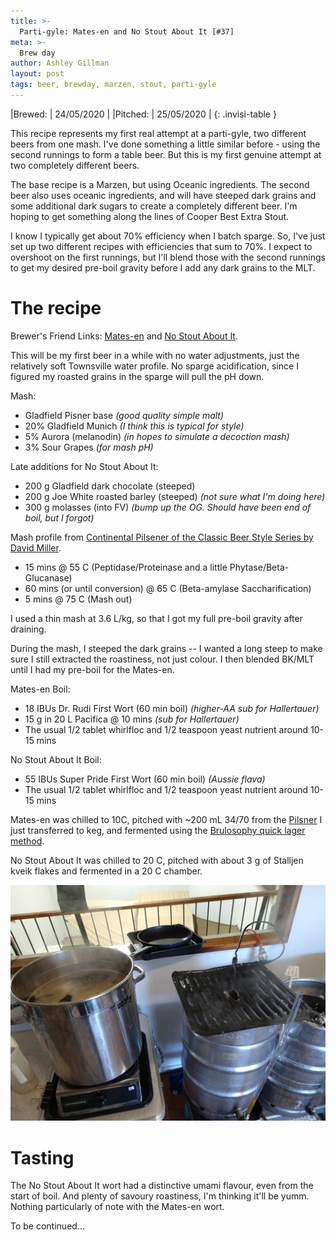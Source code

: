 ```yaml
---
title: >-
  Parti-gyle: Mates-en and No Stout About It [#37]
meta: >-
  Brew day
author: Ashley Gillman
layout: post
tags: beer, brewday, marzen, stout, parti-gyle
---
```


|Brewed:                   | 24/05/2020 |
|Pitched:                  | 25/05/2020 |
{: .invisi-table }

This recipe represents my first real attempt at a parti-gyle, two different beers from one mash.
I've done something a little similar before - using the second runnings to form a table beer.
But this is my first genuine attempt at two completely different beers.

The base recipe is a Marzen, but using Oceanic ingredients.
The second beer also uses oceanic ingredients, and will have steeped dark grains and some additional dark sugars to create a completely different beer.
I'm hoping to get something along the lines of Cooper Best Extra Stout.

I know I typically get about 70% efficiency when I batch sparge. So, I've just set up two different recipes with efficiencies that sum to 70%. I expect to overshoot on the first runnings, but I'll blend those with the second runnings to get my desired pre-boil gravity before I add any dark grains to the MLT.

# The recipe
Brewer's Friend Links: [Mates-en](https://www.brewersfriend.com/homebrew/recipe/view/999371/mates-en)
and [No Stout About It](https://www.brewersfriend.com/homebrew/recipe/view/999372/no-stout-about-it).

This will be my first beer in a while with no water adjustments, just the relatively soft Townsville water profile.
No sparge acidification, since I figured my roasted grains in the sparge will pull the pH down.

Mash:
- Gladfield Pisner base *(good quality simple malt)*
- 20% Gladfield Munich *(I think this is typical for style)*
- 5% Aurora (melanodin) *(in hopes to simulate a decoction mash)*
- 3% Sour Grapes *(for mash pH)*

Late additions for No Stout About It:
- 200 g Gladfield dark chocolate (steeped)
- 200 g Joe White roasted barley (steeped) *(not sure what I'm doing here)*
- 300 g molasses (into FV) *(bump up the OG. Should have been end of boil, but I forgot)*

Mash profile from [Continental Pilsener of the Classic Beer Style Series by David Miller](https://www.goodreads.com/book/show/1160686.Continental_Pilsener).
- 15 mins @ 55 C (Peptidase/Proteinase and a little Phytase/Beta-Glucanase)
- 60 mins (or until conversion) @ 65 C (Beta-amylase Saccharification)
- 5 mins @ 75 C (Mash out)

I used a thin mash at 3.6 L/kg, so that I got my full pre-boil gravity after draining.

During the mash, I steeped the dark grains -- I wanted a long steep to make sure I still extracted the roastiness, not just colour. I then blended BK/MLT until I had my pre-boil for the Mates-en.

Mates-en Boil:
- 18 IBUs Dr. Rudi First Wort (60 min boil) *(higher-AA sub for Hallertauer)*
- 15 g in 20 L Pacifica @ 10 mins *(sub for Hallertauer)*
- The usual 1/2 tablet whirlfloc and 1/2 teaspoon yeast nutrient around 10-15 mins

No Stout About It Boil:
- 55 IBUs Super Pride First Wort (60 min boil) *(Aussie flava)*
- The usual 1/2 tablet whirlfloc and 1/2 teaspoon yeast nutrient around 10-15 mins

Mates-en was chilled to 10C, pitched with ~200 mL 34/70 from the [Pilsner](/2020/05/19/simples-krakanup-saison-pils.html) I just transferred to keg, and fermented using the [Brulosophy quick lager method](http://brulosophy.com/methods/lager-method/).

No Stout About It was chilled to 20 C, pitched with about 3 g of Stalljen kveik flakes and fermented in a 20 C chamber.

![The 2 boils](/assets/beer/37/2_boils.jpg)

# Tasting
The No Stout About It wort had a distinctive umami flavour, even from the start of boil. And plenty of savoury roastiness, I'm thinking it'll be yumm. Nothing particularly of note with the Mates-en wort.

To be continued...